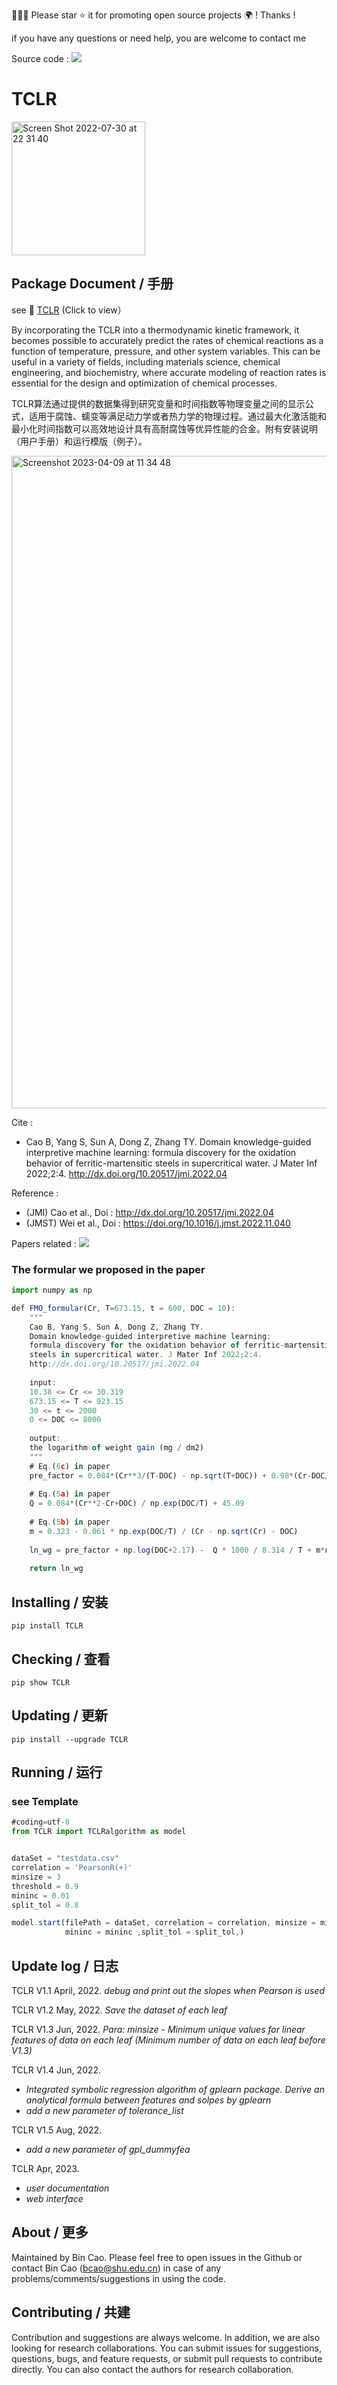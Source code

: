 🤝🤝🤝 Please star ⭐️ it for promoting open source projects 🌍 ! Thanks !

if you have any questions or need help, you are welcome to contact me

Source code : [![](https://img.shields.io/badge/PyPI-caobin-blue)](https://pypi.org/project/TCLR/)
# TCLR 

<img width="214" alt="Screen Shot 2022-07-30 at 22 31 40" src="https://user-images.githubusercontent.com/86995074/230752321-e6a1706d-c024-4ae4-8592-02e04516bdf5.png">

## Package Document / 手册
see 📒 [TCLR](https://tclr.netlify.app) (Click to view）


By incorporating the TCLR into a thermodynamic kinetic framework, it becomes possible to accurately predict the rates of chemical reactions as a function of temperature, pressure, and other system variables. This can be useful in a variety of fields, including materials science, chemical engineering, and biochemistry, where accurate modeling of reaction rates is essential for the design and optimization of chemical processes.


TCLR算法通过提供的数据集得到研究变量和时间指数等物理变量之间的显示公式，适用于腐蚀、蠕变等满足动力学或者热力学的物理过程。通过最大化激活能和最小化时间指数可以高效地设计具有高耐腐蚀等优异性能的合金。附有安装说明（用户手册）和运行模版（例子）。


<img width="1044" alt="Screenshot 2023-04-09 at 11 34 48" src="https://user-images.githubusercontent.com/86995074/230752794-54903df8-030b-4630-a1aa-5b67a135c0e5.png">


Cite :
+ Cao B, Yang S, Sun A, Dong Z, Zhang TY. Domain knowledge-guided interpretive machine learning: formula discovery for the oxidation behavior of ferritic-martensitic steels in supercritical water. J Mater Inf 2022;2:4. http://dx.doi.org/10.20517/jmi.2022.04

Reference :  
+ (JMI) Cao et al., Doi : http://dx.doi.org/10.20517/jmi.2022.04 
+ (JMST) Wei et al., Doi : https://doi.org/10.1016/j.jmst.2022.11.040


Papers related : [![](https://img.shields.io/badge/Refs-TCLR-yellowgreen)](https://scholar.google.com.hk/scholar?cites=13374282506807262836&as_sdt=2005&sciodt=0,5&hl=zh-CN)


### The formular we proposed in the paper
``` javascript
import numpy as np

def FMO_formular(Cr, T=673.15, t = 600, DOC = 10):
    """
    Cao B, Yang S, Sun A, Dong Z, Zhang TY. 
    Domain knowledge-guided interpretive machine learning: 
    formula discovery for the oxidation behavior of ferritic-martensitic 
    steels in supercritical water. J Mater Inf 2022;2:4. 
    http://dx.doi.org/10.20517/jmi.2022.04
    
    input:
    10.38 <= Cr <= 30.319
    673.15 <= T <= 923.15
    30 <= t <= 2000
    0 <= DOC <= 8000
    
    output:
    the logarithm of weight gain (mg / dm2)
    """
    # Eq.(6c) in paper
    pre_factor = 0.084*(Cr**3/(T-DOC) - np.sqrt(T+DOC)) + 0.98*(Cr-DOC/T) / np.log(Cr+DOC)+8.543
    
    # Eq.(5a) in paper
    Q = 0.084*(Cr**2-Cr+DOC) / np.exp(DOC/T) + 45.09
    
    # Eq.(5b) in paper
    m = 0.323 - 0.061 * np.exp(DOC/T) / (Cr - np.sqrt(Cr) - DOC)
    
    ln_wg = pre_factor + np.log(DOC+2.17) -  Q * 1000 / 8.314 / T + m*np.log(t)
    
    return ln_wg
```    

## Installing / 安装
    pip install TCLR 
    
## Checking / 查看
    pip show TCLR 
    
## Updating / 更新
    pip install --upgrade TCLR

## Running / 运行
### see Template

``` javascript
#coding=utf-8
from TCLR import TCLRalgorithm as model


dataSet = "testdata.csv"
correlation = 'PearsonR(+)'
minsize = 3
threshold = 0.9
mininc = 0.01
split_tol = 0.8

model.start(filePath = dataSet, correlation = correlation, minsize = minsize, threshold = threshold,
            mininc = mininc ,split_tol = split_tol,)

```


## Update log / 日志
TCLR V1.1 April, 2022. 
*debug and print out the slopes when Pearson is used*

TCLR V1.2 May, 2022.
*Save the dataset of each leaf*

TCLR V1.3 Jun, 2022.
*Para: minsize - Minimum unique values for linear features of data on each leaf (Minimum number of data on each leaf before V1.3)*

TCLR V1.4 Jun, 2022.
+ *Integrated symbolic regression algorithm of gplearn package.
Derive an analytical formula between features and solpes by gplearn*
+ *add a new parameter of tolerance_list*

TCLR V1.5 Aug, 2022.
+ *add a new parameter of gpl_dummyfea*

TCLR Apr, 2023.
+ *user documentation*
+ *web interface*

## About / 更多
Maintained by Bin Cao. Please feel free to open issues in the Github or contact Bin Cao
(bcao@shu.edu.cn) in case of any problems/comments/suggestions in using the code. 

## Contributing / 共建
Contribution and suggestions are always welcome. In addition, we are also looking for research collaborations. You can submit issues for suggestions, questions, bugs, and feature requests, or submit pull requests to contribute directly. You can also contact the authors for research collaboration.

